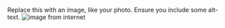 Replace this with an image, like your photo. Ensure you include some alt-text.
![image from internet](https://octodex.github.com/images/yaktocat.png)
